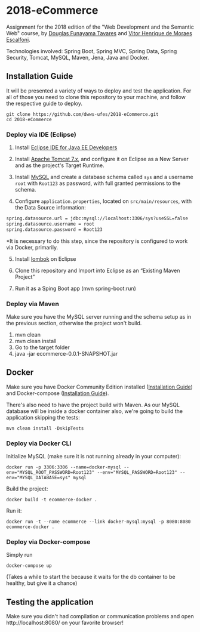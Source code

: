 # 2018-eCommerce
Assignment for the 2018 edition of the "Web Development and the Semantic Web" course, by [Douglas Funayama Tavares](https://github.com/Funay1) and [Vitor Henrique de Moraes Escalfoni](https://github.com/scalfs).

Technologies involved: Spring Boot, Spring MVC, Spring Data, Spring Security, Tomcat, MySQL, Maven, Jena, Java and Docker. 

## Installation Guide
It will be presented a variety of ways to deploy and test the application. For all of those you need to clone this repository to your machine, and follow the respective guide to deploy.

```
git clone https://github.com/dwws-ufes/2018-eCommerce.git
cd 2018-eCommerce
```

### Deploy via IDE (Eclipse)

1. Install [Eclipse IDE for Java EE Developers](https://www.eclipse.org/downloads/)

2. Install [Apache Tomcat 7.x](https://tomcat.apache.org/download-70.cgi), and configure it on Eclipse as a New Server and as the project's Target Runtime.

3. Install [MySQL](http://www.mysql.com/products/community/) and create a database schema called `sys` and a username `root` with `Root123` as password, with full granted permissions to the schema.

4. Configure `application.properties`, located on `src/main/resources`, with the Data Source information:

```XML
spring.datasource.url = jdbc:mysql://localhost:3306/sys?useSSL=false
spring.datasource.username = root
spring.datasource.password = Root123
```
*It is necessary to do this step, since the repository is configured to work via Docker, primarily.

5. Install [lombok](https://projectlombok.org/download) on Eclipse

6. Clone this repository and Import into Eclipse as an “Existing Maven Project”

7. Run it as a Sping Boot app (mvn spring-boot:run)

### Deploy via Maven
Make sure you have the MySQL server running and the schema setup as in the previous section, otherwise the project won't build.

1. mvn clean
2. mvn clean install
3. Go to the target folder
4. java -jar ecommerce-0.0.1-SNAPSHOT.jar

## Docker
Make sure you have Docker Community Edition installed ([Installation Guide](https://docs.docker.com/install/)) and Docker-compose ([Installation Guide](https://docs.docker.com/compose/install/)).

There's also need to have the project build with Maven. As our MySQL database will be inside a docker container also, we're going to build the application skipping the tests:

```
mvn clean install -DskipTests
```

### Deploy via Docker CLI
Initialize MySQL (make sure it is not running already in your computer):
```
docker run -p 3306:3306 --name=docker-mysql --env="MYSQL_ROOT_PASSWORD=Root123" --env="MYSQL_PASSWORD=Root123" --env="MYSQL_DATABASE=sys" mysql
```

Build the project:
```
docker build -t ecommerce-docker .
```

Run it:
```
docker run -t --name ecommerce --link docker-mysql:mysql -p 8080:8080 ecommerce-docker .
```

### Deploy via Docker-compose
Simply run 
```
docker-compose up
```
(Takes a while to start the because it waits for the db container to be healthy, but give it a chance)

## Testing the application
Make sure you didn't had compilation or communication problems and open http://localhost:8080/ on your favorite browser!